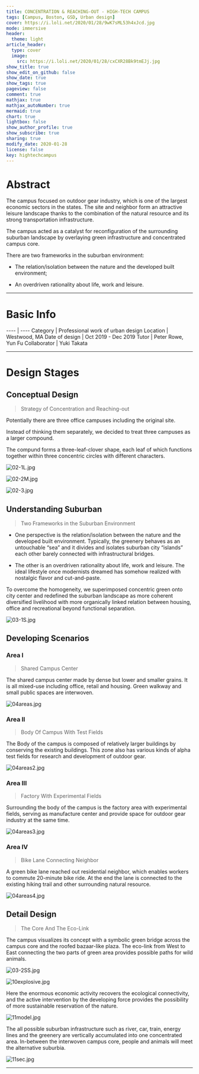 ```yaml
---
title: CONCENTRATION & REACHING-OUT - HIGH-TECH CAMPUS
tags: [Campus, Boston, GSD, Urban design]
cover: https://i.loli.net/2020/01/28/9wK7sML53h4xJcd.jpg
mode: immersive
header:
  theme: light
article_header:
  type: cover
  image:
    src: https://i.loli.net/2020/01/28/cxCXR28Bk9tmEJj.jpg
show_title: true
show_edit_on_github: false
show_date: true
show_tags: true
pageview: false
comment: true
mathjax: true
mathjax_autoNumber: true
mermaid: true
chart: true
lightbox: false
show_author_profile: true
show_subscribe: true
sharing: true
modify_date: 2020-01-28
license: false
key: hightechcampus
---
```


# Abstract

The campus focused on outdoor gear industry, which is one of the largest economic sectors in the states. The site and neighbor form an attractive leisure landscape thanks to the combination of the natural resource and its strong transportation infrastructure.
The campus acted as a catalyst for reconfiguration of the surrounding suburban landscape by overlaying green infrastructure and concentrated campus core.

<!--more-->There are two frameworks in the suburban environment:* The relation/isolation between the nature and the developed built environment;* An overdriven rationality about life, work and leisure.

---

# Basic Info

---- | ----
Category | Professional work of urban design
Location | Westwood, MA
Date of design | Oct 2019 - Dec 2019
Tutor | Peter Rowe, Yun Fu
Collaborator | Yuki Takata

---

# Design Stages

## Conceptual Design

> Strategy of Concentration and Reaching-out

Potentially there are three office campuses including the original site.Instead of thinking them separately, we decided to treat three campuses as a larger compound.The compund forms a three-leaf-clover shape, each leaf of which functions together within three concentric circles with different characters.

![02-1L.jpg](https://i.loli.net/2020/01/28/Sk5OoGTKUxy9j7u.jpg)

![02-2M.jpg](https://i.loli.net/2020/01/28/9wK7sML53h4xJcd.jpg)

![02-3.jpg](https://i.loli.net/2020/01/28/FKUNWa3CQGOXdBw.jpg)

## Understanding Suburban

> Two Frameworks in the Suburban Environment* One perspective is the relation/isolation between the nature and the developed built environment. Typically, the greenery behaves as an untouchable “sea” and it divides and isolates suburban city “islands” each other barely connected with infrastructural bridges.* The other is an overdriven rationality about life, work and leisure. The ideal lifestyle once modernists dreamed has somehow realized with nostalgic flavor and cut-and-paste.To overcome the homogeneity, we superimposed concentric green onto city center and redefined the suburban landscape as more coherent diversified livelihood with more organically linked relation between housing, office and recreational beyond functional separation.

![03-1S.jpg](https://i.loli.net/2020/01/28/oE8TN9Hw3kBrbxR.jpg)

## Developing Scenarios

### Area I

> Shared Campus Center

The shared campus center made by dense but lower and smaller grains. It is all mixed-use including office, retail and housing. Green walkway and small public spaces are interwoven.

![04areas.jpg](https://i.loli.net/2020/01/28/I1PgfaVnUNGL36H.jpg)

### Area II

> Body Of Campus With Test FieldsThe Body of the campus is composed of relatively larger buildings by conserving the existing buildings. This zone also has various kinds of alpha test fields for research and development of outdoor gear.

![04areas2.jpg](https://i.loli.net/2020/01/28/gHN6eFLdGS7VYmf.jpg)

### Area III

> Factory With Experimental FieldsSurrounding the body of the campus is the factory area with experimental fields, serving as manufacture center and provide space for outdoor gear industry at the same time.

![04areas3.jpg](https://i.loli.net/2020/01/28/2KsAYL79e4H6nyt.jpg)

### Area IV

> Bike Lane Connecting NeighborA green bike lane reached out residential neighbor, which enables workers to commute 20-minute bike ride. At the end the lane is connected to the existing hiking trail and other surrounding natural resource.![04areas4.jpg](https://i.loli.net/2020/01/28/acQHRzG2eo6tB1y.jpg)

## Detail Design

> The Core And The Eco-Link

The campus visualizes its concept with a symbolic green bridge across the campus core and the roofed bazaar-like plaza. The eco-link from West to East connecting the two parts of green area provides possible paths for wild animals.

![03-2SS.jpg](https://i.loli.net/2020/01/28/LMk86E1qv7sAgQj.jpg)

![10explosive.jpg](https://i.loli.net/2020/01/28/Z4sCzLiFxIpba5q.jpg)Here the enormous economic activity recovers the ecological connectivity, and the active intervention by the developing force provides the possibility of more sustainable reservation of the nature.

![11model.jpg](https://i.loli.net/2020/01/28/vIOazKbujYgZC61.jpg)The all possible suburban infrastructure such as river, car, train, energy lines and the greenery are vertically accumulated into one concentrated area. In-between the interwoven campus core, people and animals will meet the alternative suburbia.

![11sec.jpg](https://i.loli.net/2020/01/28/X3bBwFcnr5IYpz8.jpg)---